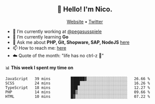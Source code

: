 <h2 align="center">👋 Hello! I'm Nico.</h2>
<p align="center">
  <a href="https://gruselhaus.com">Website</a> •
  <a href="https://twitter.com/NicoFinkernagel">Twitter</a>
</p>


- 🔭 I’m currently working at [@pegasusspiele](https://github.com/pegasusspiele)
- 🌱 I’m currently learning **Go**
- 💬 Ask me about **PHP, Git, Shopware, SAP, NodeJS** [here](https://github.com/gruselhaus/gruselhaus/issues)
- 📫 How to reach me: [here](https://github.com/gruselhaus/gruselhaus/issues)
- ☁️ Quote of the month: "life has no ctrl-z 🌴"

📊 **This week I spent my time on**
<!--START_SECTION:waka-->
```text
JavaScript   39 mins         ██████▓░░░░░░░░░░░░░░░░░░   26.66 % 
SCSS         24 mins         ████░░░░░░░░░░░░░░░░░░░░░   16.26 % 
TypeScript   18 mins         ███░░░░░░░░░░░░░░░░░░░░░░   12.27 % 
PHP          14 mins         ██▒░░░░░░░░░░░░░░░░░░░░░░   09.66 % 
HTML         10 mins         █▓░░░░░░░░░░░░░░░░░░░░░░░   07.22 % 
```
<!--END_SECTION:waka-->
